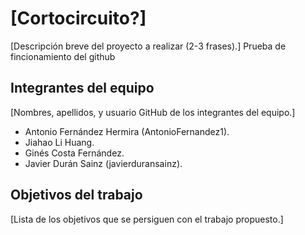 # **[Cortocircuito?]**

[Descripción breve del proyecto a realizar (2-3 frases).]
Prueba de fincionamiento del github

## **Integrantes del equipo**

[Nombres, apellidos, y usuario GitHub de los integrantes del equipo.]
- Antonio Fernández Hermira (AntonioFernandez1).
- Jiahao Li Huang.
- Ginés Costa Fernández.
- Javier Durán Sainz (javierduransainz).

## **Objetivos del trabajo**

[Lista de los objetivos que se persiguen con el trabajo propuesto.]
